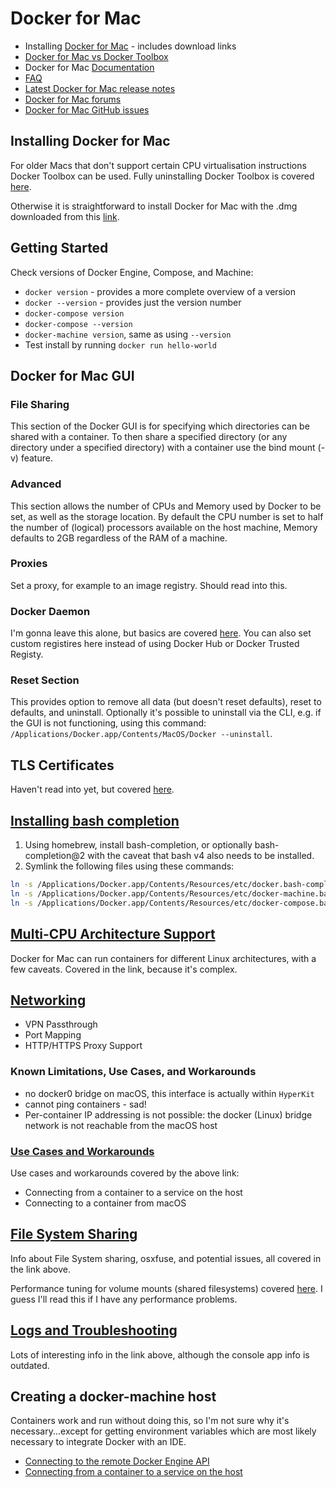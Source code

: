 # Docker for Mac

* Installing [Docker for Mac](https://docs.docker.com/docker-for-mac/install/) - includes download links
* [Docker for Mac vs Docker Toolbox](https://docs.docker.com/docker-for-mac/docker-toolbox/)
* Docker for Mac [Documentation](https://docs.docker.com/docker-for-mac/)
* [FAQ](https://docs.docker.com/docker-for-mac/faqs/)
* [Latest Docker for Mac release notes](https://docs.docker.com/docker-for-mac/release-notes/)
* [Docker for Mac forums](https://forums.docker.com/c/docker-for-mac)
* [Docker for Mac GitHub issues](https://github.com/docker/for-mac/issues)

## Installing Docker for Mac

For older Macs that don't support certain CPU virtualisation instructions Docker Toolbox can be used.
Fully uninstalling Docker Toolbox is covered [here](https://docs.docker.com/toolbox/toolbox_install_mac/#how-to-uninstall-toolbox).

Otherwise it is straightforward to install Docker for Mac with the .dmg downloaded from this [link](https://download.docker.com/mac/stable/Docker.dmg).

## Getting Started

Check versions of Docker Engine, Compose, and Machine:

* `docker version` - provides a more complete overview of a version
* `docker --version` - provides just the version number
* `docker-compose version`
* `docker-compose --version`
* `docker-machine version`, same as using `--version`
* Test install by running `docker run hello-world`

## Docker for Mac GUI

### File Sharing

This section of the Docker GUI is for specifying which directories can be shared with a container. To then share a specified directory (or any directory under a specified directory) with a container use the bind mount (-v) feature.

### Advanced

This section allows the number of CPUs and Memory used by Docker to be set, as well as the storage location. By default the CPU number is set to half the number of (logical) processors available on the host machine, Memory defaults to 2GB regardless of the RAM of a machine.

### Proxies

Set a proxy, for example to an image registry. Should read into this.

### Docker Daemon

I'm gonna leave this alone, but basics are covered [here](https://docs.docker.com/docker-for-mac/#docker-daemon).
You can also set custom registires here instead of using Docker Hub or Docker Trusted Registy.

### Reset Section

This provides option to remove all data (but doesn't reset defaults), reset to defaults, and uninstall.
Optionally it's possible to uninstall via the CLI, e.g. if the GUI is not functioning, using this command: `/Applications/Docker.app/Contents/MacOS/Docker --uninstall`.

## TLS Certificates

Haven't read into yet, but covered [here](https://docs.docker.com/docker-for-mac/#adding-tls-certificates).

## [Installing bash completion](https://docs.docker.com/docker-for-mac/#installing-bash-completion)

1. Using homebrew, install bash-completion, or optionally bash-completion@2 with the caveat that bash v4 also needs to be installed.
2. Symlink the following files using these commands:

```bash
ln -s /Applications/Docker.app/Contents/Resources/etc/docker.bash-completion /usr/local/etc/bash_completion.d/docker
ln -s /Applications/Docker.app/Contents/Resources/etc/docker-machine.bash-completion /usr/local/etc/bash_completion.d/docker-machine
ln -s /Applications/Docker.app/Contents/Resources/etc/docker-compose.bash-completion /usr/local/etc/bash_completion.d/docker-compose
```

## [Multi-CPU Architecture Support](https://docs.docker.com/docker-for-mac/multi-arch/)

Docker for Mac can run containers for different Linux architectures, with a few caveats. Covered in the link, because it's complex.

## [Networking](https://docs.docker.com/docker-for-mac/networking/)

* VPN Passthrough
* Port Mapping
* HTTP/HTTPS Proxy Support

### Known Limitations, Use Cases, and Workarounds

* no docker0 bridge on macOS, this interface is actually within `HyperKit`
* cannot ping containers - sad!
* Per-container IP addressing is not possible: the docker (Linux) bridge network is not reachable from the macOS host

### [Use Cases and Workarounds](https://docs.docker.com/docker-for-mac/networking/#use-cases-and-workarounds)

Use cases and workarounds covered by the above link:

* Connecting from a container to a service on the host
* Connecting to a container from macOS

## [File System Sharing](https://docs.docker.com/docker-for-mac/osxfs/)

Info about File System sharing, osxfuse, and potential issues, all covered in the link above.

Performance tuning for volume mounts (shared filesystems) covered [here](https://docs.docker.com/docker-for-mac/osxfs-caching/). I guess I'll read this if I have any performance problems.

## [Logs and Troubleshooting](https://docs.docker.com/docker-for-mac/troubleshoot/#diagnose-problems-send-feedback-and-create-github-issues)

Lots of interesting info in the link above, although the console app info is outdated.

## Creating a docker-machine host

Containers work and run without doing this, so I'm not sure why it's necessary...except for getting environment variables which are most likely necessary to integrate Docker with an IDE.

* [Connecting to the remote Docker Engine API](https://docs.docker.com/docker-for-mac/faqs/#how-do-i-connect-to-the-remote-docker-engine-api)
* [Connecting from a container to a service on the host](https://docs.docker.com/docker-for-mac/faqs/#how-do-i-connect-to-a-container-from-the-mac)